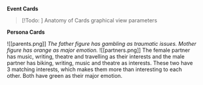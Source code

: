 **Event Cards**

> [!Todo: ] Anatomy of Cards
> graphical view
> parameters
>

**Persona Cards**

![[parents.png]]
*The father figure has gambling as traumatic issues. Mother figure has orange as major emotion.* 
![[partners.png]]
The female partner has music, writing, theatre and travelling as their interests and the male partner has biking, writing, music and theatre as interests. These two have 3 matching interests, which makes them more than interesting to each other. Both have green as their major emotion. 
